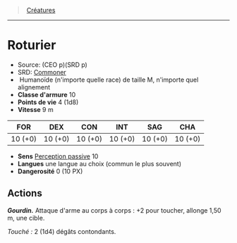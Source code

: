 ﻿---
!MonsterItem
Family: MonsterHD
Type: Humanoïde (n'importe quelle race)
Size: M
Alignment: n'importe quel alignement
ArmorClass: 10
HitPoints: 4 (1d8)
Speed: 9 m
Strength: 10 (+0)
Dexterity: 10 (+0)
Constitution: 10 (+0)
Intelligence: 10 (+0)
Wisdom: 10 (+0)
Charisma: 10 (+0)
Senses: '[Perception passive](hd_abilities_dexterity_perception_passive.md) 10'
Languages: une langue au choix (commun le plus souvent)
Challenge: 0 (10 PX)
Id: monsters_hd.md#roturier
ParentLink: monsters_hd.md#créatures
Name: Roturier
ParentName: Créatures
NameLevel: 1
AltName: '[Commoner](srd_monsters_commoner.md)'
Source: (CEO p)(SRD p)
Attributes:
  Name: Roturier
  Markdown: >+
    # <!--Name-->Roturier<!--/Name-->


    - Source: <!--Source-->(CEO p)(SRD p)<!--/Source-->

    - SRD: <!--AltName-->[Commoner](srd_monsters_commoner.md)<!--/AltName-->

    -  <!--Type-->Humanoïde (n'importe quelle race)<!--/Type--> de taille <!--Size-->M<!--/Size-->, <!--Alignment-->n'importe quel alignement<!--/Alignment-->

    - **Classe d'armure** <!--ArmorClass-->10<!--/ArmorClass-->

    - **Points de vie** <!--HitPoints-->4 (1d8)<!--/HitPoints-->

    - **Vitesse** <!--Speed-->9 m<!--/Speed-->


    |FOR|DEX|CON|INT|SAG|CHA|

    |---|---|---|---|---|---|

    |<!--Strength-->10 (+0)<!--/Strength-->|<!--Dexterity-->10 (+0)<!--/Dexterity-->|<!--Constitution-->10 (+0)<!--/Constitution-->|<!--Intelligence-->10 (+0)<!--/Intelligence-->|<!--Wisdom-->10 (+0)<!--/Wisdom-->|<!--Charisma-->10 (+0)<!--/Charisma-->|


    - **Sens** <!--Senses-->[Perception passive](hd_abilities_dexterity_perception_passive.md) 10<!--/Senses-->

    - **Langues** <!--Languages-->une langue au choix (commun le plus souvent)<!--/Languages-->

    - **Dangerosité** <!--Challenge-->0 (10 PX)<!--/Challenge-->


    ## Actions


    **_Gourdin._** Attaque d'arme au corps à corps : +2 pour toucher, allonge 1,50 m, une cible.


    _Touché :_ 2 (1d4) dégâts contondants.

  Source: (CEO p)(SRD p)
  AltName: '[Commoner](srd_monsters_commoner.md)'
  Type: Humanoïde (n'importe quelle race)
  Size: M
  Alignment: n'importe quel alignement
  ArmorClass: 10
  HitPoints: 4 (1d8)
  Speed: 9 m
  Strength: 10 (+0)
  Dexterity: 10 (+0)
  Constitution: 10 (+0)
  Intelligence: 10 (+0)
  Wisdom: 10 (+0)
  Charisma: 10 (+0)
  Senses: '[Perception passive](hd_abilities_dexterity_perception_passive.md) 10'
  Languages: une langue au choix (commun le plus souvent)
  Challenge: 0 (10 PX)
AttributesDictionary: >+
  Name: Roturier

  Markdown: >+

    # <!--Name-->Roturier<!--/Name-->





    - Source: <!--Source-->(CEO p)(SRD p)<!--/Source-->



    - SRD: <!--AltName-->[Commoner](srd_monsters_commoner.md)<!--/AltName-->



    -  <!--Type-->Humanoïde (n'importe quelle race)<!--/Type--> de taille <!--Size-->M<!--/Size-->, <!--Alignment-->n'importe quel alignement<!--/Alignment-->



    - **Classe d'armure** <!--ArmorClass-->10<!--/ArmorClass-->



    - **Points de vie** <!--HitPoints-->4 (1d8)<!--/HitPoints-->



    - **Vitesse** <!--Speed-->9 m<!--/Speed-->





    |FOR|DEX|CON|INT|SAG|CHA|



    |---|---|---|---|---|---|



    |<!--Strength-->10 (+0)<!--/Strength-->|<!--Dexterity-->10 (+0)<!--/Dexterity-->|<!--Constitution-->10 (+0)<!--/Constitution-->|<!--Intelligence-->10 (+0)<!--/Intelligence-->|<!--Wisdom-->10 (+0)<!--/Wisdom-->|<!--Charisma-->10 (+0)<!--/Charisma-->|





    - **Sens** <!--Senses-->[Perception passive](hd_abilities_dexterity_perception_passive.md) 10<!--/Senses-->



    - **Langues** <!--Languages-->une langue au choix (commun le plus souvent)<!--/Languages-->



    - **Dangerosité** <!--Challenge-->0 (10 PX)<!--/Challenge-->





    ## Actions





    **_Gourdin._** Attaque d'arme au corps à corps : +2 pour toucher, allonge 1,50 m, une cible.





    _Touché :_ 2 (1d4) dégâts contondants.



  Source: (CEO p)(SRD p)

  AltName: '[Commoner](srd_monsters_commoner.md)'

  Type: Humanoïde (n'importe quelle race)

  Size: M

  Alignment: n'importe quel alignement

  ArmorClass: 10

  HitPoints: 4 (1d8)

  Speed: 9 m

  Strength: 10 (+0)

  Dexterity: 10 (+0)

  Constitution: 10 (+0)

  Intelligence: 10 (+0)

  Wisdom: 10 (+0)

  Charisma: 10 (+0)

  Senses: '[Perception passive](hd_abilities_dexterity_perception_passive.md) 10'

  Languages: une langue au choix (commun le plus souvent)

  Challenge: 0 (10 PX)

---
> [Créatures](hd_monsters.md)

---

# Roturier

- Source: (CEO p)(SRD p)
- SRD: [Commoner](srd_monsters_commoner.md)
-  Humanoïde (n'importe quelle race) de taille M, n'importe quel alignement
- **Classe d'armure** 10
- **Points de vie** 4 (1d8)
- **Vitesse** 9 m

|FOR|DEX|CON|INT|SAG|CHA|
|---|---|---|---|---|---|
|10 (+0)|10 (+0)|10 (+0)|10 (+0)|10 (+0)|10 (+0)|

- **Sens** [Perception passive](hd_abilities_dexterity_perception_passive.md) 10
- **Langues** une langue au choix (commun le plus souvent)
- **Dangerosité** 0 (10 PX)

## Actions

**_Gourdin._** Attaque d'arme au corps à corps : +2 pour toucher, allonge 1,50 m, une cible.

_Touché :_ 2 (1d4) dégâts contondants.

